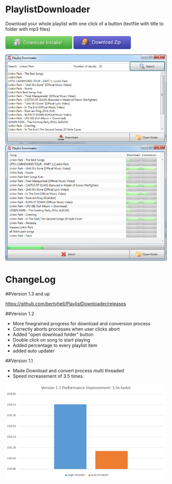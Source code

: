 PlaylistDownloader
==================

Download your whole playlist with one click of a button (textfile with title to folder with mp3 files)

[![Download](img/download-installer.png)](PlaylistDownloaderDist-v1.3.zip)
[![Download](img/download-zip.png)](PlaylistDownloaderSetup-v1.3.exe)

![main window screenshot](img/screenshot1.png)
![main window screenshot](img/screenshot2.png)

ChangeLog
=========

##Version 1.3 and up

https://github.com/bertyhell/PlaylistDownloader/releases

##Version 1.2

- More finegrained progress for download and conversion process
- Correctly aborts processes when user clicks abort
- Added "open download folder" button
- Double click on song to start playing
- Added percentage to every playlist item
- added auto updater

##Version 1.1

- Made Download and convert process multi threaded
- Speed increasement of 3.5 times.

![main window screenshot](img/performance_1.1.png)

